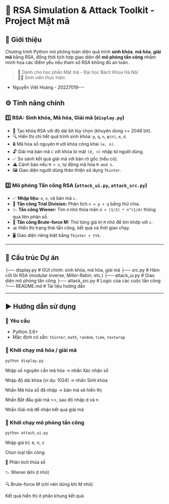 # 🔐 RSA Simulation & Attack Toolkit - Project Mật mã
## 📘 Giới thiệu

Chương trình Python mô phỏng toàn diện quá trình **sinh khóa**, **mã hóa**, **giải mã** bằng RSA, đồng thời tích hợp giao diện để **mô phỏng tấn công** nhằm minh họa các điểm yếu nếu tham số RSA không đủ an toàn.

> 📌 Dành cho học phần Mật mã - Đại học Bách Khoa Hà Nội  
> 👨‍🎓 Sinh viên thực hiện:
- Nguyễn Việt Hoàng - 20227019---

## ⚙️ Tính năng chính

### 1️⃣ RSA: Sinh khóa, Mã hóa, Giải mã (`display.py`)
- 🔑 Tạo khóa RSA với độ dài bit tùy chọn (khuyên dùng >= 2048 bit).
- 🔍 Hiển thị chi tiết quá trình sinh khóa: `p`, `q`, `n`, `φ(n)`, `e`, `d`.
- 🔒 Mã hóa số nguyên `M` với khóa công khai `(e, n)`.
- 🔓 Giải mã bản mã `C` với khóa bí mật `(d, n)` nhập từ người dùng.
- ✅ So sánh kết quả giải mã với bản rõ gốc (nếu có).
- ⚠️ Cảnh báo nếu `M > n`, tự động mã hóa `M mod n`.
- 🖼️ Giao diện người dùng thân thiện sử dụng `Tkinter`.

### 2️⃣ Mô phỏng Tấn công RSA (`attack_ui.py`, `attack_src.py`)
- ✅ **Nhập liệu:** `e`, `n`, và bản mã `c`.
- 🔨 **Tấn công Trial Division:** Phân tích `n = p × q` bằng thử chia.
- 📉 **Tấn công Wiener:** Tìm `d` nhỏ thỏa mãn `d < (1/3) * n^(1/4)` thông qua liên phân số.
- 🧪 **Tấn công Brute-force M:** Thử từng giá trị `M` nhỏ để tìm khớp với `c`.
- 📊 Hiển thị trạng thái tấn công, kết quả và thời gian chạy.
- 🖥️ Giao diện riêng biệt bằng `Tkinter + ttk`.

---

## 📁 Cấu trúc Dự án

├── display.py # GUI chính: sinh khóa, mã hóa, giải mã
├── src.py # Hàm cốt lõi RSA (modular inverse, Miller-Rabin, etc.)
├── attack_ui.py # Giao diện mô phỏng tấn công
├── attack_src.py # Logic của các cuộc tấn công
└── README.md # Tài liệu hướng dẫn



---

## ▶️ Hướng dẫn sử dụng

### 🔧 Yêu cầu
- Python 3.6+
- Mặc định có sẵn: `tkinter`, `math`, `random`, `time`, `textwrap`

### 🧪 Khởi chạy mã hóa / giải mã
```bash
python display.py
```
Nhập số nguyên cần mã hóa → nhấn Xác nhận số

Nhập độ dài khóa (ví dụ: 1024) → nhấn Sinh khóa

Nhấn Mã hóa số đã nhập → bản mã sẽ hiển thị

Nhấn Bắt đầu giải mã >>, sau đó nhập d và n

Nhấn Giải mã để nhận kết quả giải mã
 ### 🧨 Khởi chạy mô phỏng tấn công
```bash
python attack_ui.py
```
Nhập giá trị: e, n, c

Chọn loại tấn công:

🧩 Phân tích thừa số

📉 Wiener (khi d nhỏ)

🔍 Brute-force M (chỉ nên dùng khi M nhỏ)

Kết quả hiển thị ở phần khung kết quả

